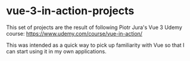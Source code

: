 # vue-3-in-action-projects

This set of projects are the result of following Piotr Jura's Vue 3 Udemy course: https://www.udemy.com/course/vue-in-action/

This was intended as a quick way to pick up familiarity with Vue so that I can start using it in my own applications.

